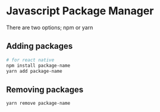 # Javascript Package Manager

There are two options; npm or yarn

## Adding packages

```bash
# for react native
npm install package-name
yarn add package-name
```

## Removing packages

```bash
yarn remove package-name
```